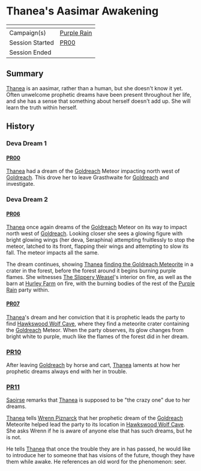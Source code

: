 # Thanea's Aasimar Awakening

| []() | |
| --- | --- |
| Campaign(s) | [Purple Rain](../README.md) |
| Session Started | [PR00](../sessions.md/PR00.md) |
| Session Ended | |

## Summary

[Thanea](../../../astarus/people/thanea.md) is an aasimar, rather than a human, but she doesn't know it yet. Often unwelcome prophetic dreams have been present throughout her life, and she has a sense that something about herself doesn't add up. She will learn the truth within herself.

## History

### Deva Dream 1

#### [PR00](../sessions.md/PR00.md)

[Thanea](../../../astarus/people/thanea.md) had a dream of the [Goldreach](../../../astarus/civilisations/kingdom-of-astor/settlements/goldreach/README.md) Meteor impacting north west of [Goldreach](../../../astarus/civilisations/kingdom-of-astor/settlements/goldreach/README.md). This drove her to leave Grasthwaite for [Goldreach](../../../astarus/civilisations/kingdom-of-astor/settlements/goldreach/README.md) and investigate.

### Deva Dream 2

#### [PR06](../sessions.md/PR06.md)

[Thanea](../../../astarus/people/thanea.md) once again dreams of the [Goldreach](../../../astarus/civilisations/kingdom-of-astor/settlements/goldreach/README.md) Meteor on its way to impact north west of [Goldreach](../../../astarus/civilisations/kingdom-of-astor/settlements/goldreach/README.md). Looking closer she sees a glowing figure with bright glowing wings (her deva, Seraphina) attempting fruitlessly to stop the meteor, latched to its front, flapping their wings and attempting to slow its fall. The meteor impacts all the same.

The dream continues, showing [Thanea](../../../astarus/people/thanea.md) [finding the Goldreach Meteorite](finding-the-goldreach-meteorite.md) in a crater in the forest, before the forest around it begins burning purple flames. She witnesses [The Slippery Weasel](../../../astarus/civilisations/kingdom-of-astor/settlements/goldreach/places/the-slippery-weasel.md)'s interior on fire, as well as the barn at [Hurley Farm](../../../astarus/civilisations/kingdom-of-astor/settlements/goldreach/places/hurley-farm.md) on fire, with the burning bodies of the rest of the [Purple Rain](../README.md) party within.

#### [PR07](../sessions.md/PR07.md)

[Thanea](../../../astarus/people/thanea.md)'s dream and her conviction that it is prophetic leads the party to find [Hawkswood Wolf Cave](../../../astarus/civilisations/kingdom-of-astor/settlements/goldreach/places/hawkswood-wolf-cave.md), where they find a meteorite crater containing the [Goldreach](../../../astarus/civilisations/kingdom-of-astor/settlements/goldreach/README.md) Meteor. When the party observes, its glow changes from bright white to purple, much like the flames of the forest did in her dream.

### [PR10](../sessions.md/PR10.md)

After leaving [Goldreach](../../../astarus/civilisations/kingdom-of-astor/settlements/goldreach/README.md) by horse and cart, [Thanea](../../../astarus/people/thanea.md) laments at how her prophetic dreams always end with her in trouble.

### [PR11](../sessions.md/PR11.md)

[Saoirse](../../../astarus/people/saoirse.md) remarks that [Thanea](../../../astarus/people/thanea.md) is supposed to be "the crazy one" due to her dreams.

[Thanea](../../../astarus/people/thanea.md) tells [Wrenn Piznarck](../../../astarus/people/wrenn-piznarck.md) that her prophetic dream of the [Goldreach](../../../astarus/civilisations/kingdom-of-astor/settlements/goldreach/README.md) Meteorite helped lead the party to its location in [Hawkswood Wolf Cave](../../../astarus/civilisations/kingdom-of-astor/settlements/goldreach/places/hawkswood-wolf-cave.md). She asks Wrenn if he is aware of anyone else that has such dreams, but he is not.

He tells [Thanea](../../../astarus/people/thanea.md) that once the trouble they are in has passed, he would like to introduce her to someone that has visions of the future, though they have them while awake. He references an old word for the phenomenon: seer.